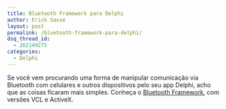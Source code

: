 ```yaml
---
title: Bluetooth Framework para Delphi
author: Erick Sasse
layout: post
permalink: /bluetooth-framework-para-delphi/
dsq_thread_id:
  - 262149275
categories:
  - Delphi
---
```

Se você vem procurando uma forma de manipular comunicação via Bluetooth com celulares e outros dispositivos pelo seu app Delphi, acho que as coisas ficaram mais simples. Conheça o [Bluetooth Framework][1], com versões VCL e ActiveX.

 [1]: http://www.btframework.com/
